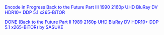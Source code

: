 
Encode in Progress Back to the Future Part III 1990 2160p UHD BluRay DV HDR10+ DDP 5.1 x265-BiTOR

DONE  (Back to the Future Part II 1989 2160p UHD BluRay DV HDR10+ DDP 5.1 x265-BiTOR) by SASUKE



<body text="blue">
  



